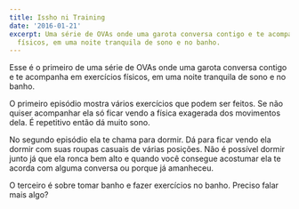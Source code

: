 ```yaml
---
title: Issho ni Training
date: '2016-01-21'
excerpt: Uma série de OVAs onde uma garota conversa contigo e te acompanha em exercícios
  físicos, em uma noite tranquila de sono e no banho.
---
```




Esse é o primeiro de uma série de OVAs onde uma garota conversa contigo e te acompanha em exercícios
físicos, em uma noite tranquila de sono e no banho.

O primeiro episódio mostra vários exercícios que podem ser feitos. Se não quiser acompanhar ela só ficar
vendo a física exagerada dos movimentos dela. É repetitivo então dá muito sono.

No segundo episódio ela te chama para dormir. Dá para ficar vendo ela dormir com suas roupas casuais
de várias posições. Não é possível dormir junto já que ela ronca bem alto e quando você consegue acostumar
ela te acorda com alguma conversa ou porque já amanheceu.

O terceiro é sobre tomar banho e fazer exercícios no banho. Preciso falar mais algo?
